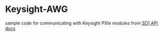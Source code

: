 # Keysight-AWG
sample code for communicating with Keysight PXIe modules from [SD1 API docs](https://www.keysight.com/us/en/assets/9921-01254/user-manuals/M310XA-M330XA-DIG-User-Guide.pdf)
